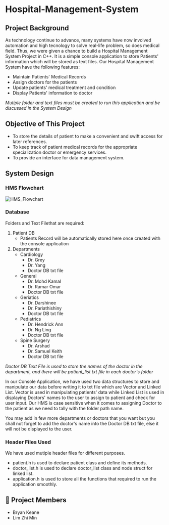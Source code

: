 # Hospital-Management-System

## Project Background
As technology continue to advance, many systems have now involved automation and high tecnology to solve real-life problem, so does medical field. Thus, we were given a chance to build a Hospital Management System Project in C++. It is a simple console application to store Patients' information which will be stored as text files.
Our Hospital Management System have the following features:
- Maintain Patients' Medical Records
- Assign doctors for the patients
- Update patients' medical treatment and condition
- Display Patients' information to doctor

*Mutiple folder and text files must be created to run this application and be discussed in the System Design*
## Objective of This Project
- To store the details of patient to make a convenient and swift access for later references.
- To keep track of patient medical records for the appropriate specialization doctor or emergency services.
- To provide an interface for data management system.

## System Design

### HMS Flowchart
![HMS_Flowchart](https://user-images.githubusercontent.com/107078925/173637105-00428dbc-57b0-487c-b337-77c002d07589.png)

### Database
Folders and Text Filethat are required:

1. Patient DB
    - Patients Record will be automatically stored here once created with the console application
2. Departments
    - Cardiology
      - Dr. Grey
      - Dr. Yang
      - Doctor DB txt file
    - General
      - Dr. Mohd Kamal
      - Dr. Ramar Omar
      - Doctor DB txt file
    - Geriatics
      - Dr. Darshinee
      - Dr. Pariathishiny
      - Doctor DB txt file
    - Pediatrics
      - Dr. Hendrick Ann
      - Dr. Ng Ling
      - Doctor DB txt file
    - Spine Surgery
      - Dr. Arshad
      - Dr. Samuel Keith
      - Doctor DB txt file

*Doctor DB Text File is used to store the names of the doctor in the department, and there will be patient_list txt file in each doctor's folder*

  In our Console Application, we have used two data structures to store and manipulate our data before writing it to txt file which are Vector and Linked List. Vector is used in manipulating patients' data while Linked List is used in displaying Doctors' names to the user to assign to patient and check for user input. Our HMS is case sensitive when it comes to assigning Doctor to the patient as we need to tally with the folder path name.

  You may add in few more departments or doctors that you want but you shall not forget to add the doctor's name into the Doctor DB txt file, else it will not be displayed to the user.

### Header Files Used
We have used mutiple header files for different purposes.

- patient.h is used to declare patient class and define its methods.
- doctor_list.h is used to declare doctor_list class and node struct for linked list.
- application.h is used to store all the functions that required to run the application smoothly.

## :clap: Project Members
- Bryan Keane
- Lim Zhi Min
